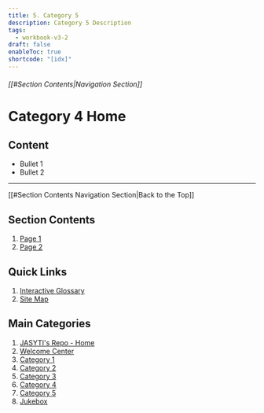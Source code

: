 ```yaml
---
title: 5. Category 5
description: Category 5 Description
tags:
  - workbook-v3-2
draft: false
enableToc: true
shortcode: "[idx]"
---
```

###### [[#Section Contents|Navigation Section]]
# Category 4 Home

## Content
- Bullet 1
- Bullet 2

---
[[#Section Contents Navigation Section|Back to the Top]]
## Section Contents
1. [Page 1](04-category-4/content-page-1.md)
2. [Page 2](04-category-4/content-page-2.md)
## Quick Links
1. [Interactive Glossary](00-welcome/9-glossary.md)
2. [Site Map](00-welcome/10-site-map.md)
##  Main Categories
1. [JASYTI's Repo - Home](index.md)
2. [Welcome Center](00-welcome/index.md)
3. [Category 1](01-category-1/index.md)
4. [Category 2](02-category-2/index.md)
5. [Category 3](03-category-3/index.md)
6. [Category 4](04-category-4/index.md)
7. [Category 5](05-category-5/index.md)
8. [Jukebox](index1.md)
